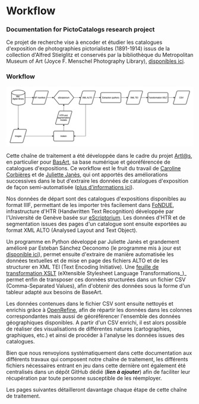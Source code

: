 # Workflow

### Documentation for PictoCatalogs research project

Ce projet de recherche vise à encoder et étudier les catalogues d'exposition de photographies pictorialistes (1891-1914) issus de la collection d'Alfred Stielglitz et conservés par la bibliothèque du Metropolitan Museum of Art (Joyce F. Menschel Photography Library), [disponibles ici](https://www.metmuseum.org/art/libraries-and-research-centers/watson-digital-collections/rare-materials-in-the-met-libraries/pictorialist-photography-exhibition-catalogs-1891-1914).

### Workflow

![](<../.gitbook/assets/workflow (1) (1).png>)

Cette chaîne de traitement a été développée dans le cadre du projet [Artl@s](https://artlas.huma-num.fr/fr/), en particulier pour [BasArt](https://artlas.huma-num.fr/map/#/), sa base numérique et géoréférencée de catalogues d'expositions. Ce workflow est le fruit du travail de [Caroline Corbières](https://github.com/carolinecorbieres/ArtlasCatalogues) et de [Juliette Janès](https://github.com/Juliettejns/Memoire\_TNAH), qui ont apportés des améliorations successives dans le but d'extraire les données de catalogues d'exposition de façon semi-automatisée ([plus d'informations ici](https://hal.archives-ouvertes.fr/hal-03331838/document)).&#x20;

Nos données de départ sont des catalogues d'expositions disponibles au format IIIF, permettant de les importer très facilement dans [FoNDUE](https://github.com/FoNDUE-HTR), infrastructure d'HTR (Handwritten Text Recognition) développée par l'Université de Genève basée sur [eScriptorium](https://escriptorium.fr). Les données d'HTR et de segmentation issues des pages d'un catalogue sont ensuite exportées au format XML ALTO (Analysed Layout and Text Object).&#x20;

Un programme en Python développé par Juliette Janès et grandement amélioré par Esteban Sánchez Oeconomo (le programme mis à jour est[ disponible ici](https://github.com/IMAGO-Catalogues-Jjanes/extractionCatalogs)), permet ensuite d'extraire de manière automatisée les données textuelles et de mise en page des fichiers ALTO et de les structurer en XML TEI (Text Encoding Initiative). Une [feuille de transformation XSLT](https://github.com/carolinecorbieres/ArtlasCatalogues/tree/master/6\_TEItoCSV) (eXtensible Stylesheet Language Transformations_)_ permet enfin de transposer ces données structurées dans un fichier CSV (Comma-Separated Values), afin d'obtenir des données sous la forme d'un tableur adapté aux besoins de BaseArt.&#x20;

Les données contenues dans le fichier CSV sont ensuite nettoyés et enrichis grâce à [OpenRefine](https://openrefine.org), afin de répartir les données dans les colonnes correspondantes mais aussi de géoréférencer l'ensemble des données géographiques disponibles. A partir d'un CSV enrichi, il est alors possible de réaliser des visualisations de différentes natures (cartographies, graphiques, etc.) et ainsi de procéder à l'analyse les données issues des catalogues.&#x20;

Bien que nous renvoyions systématiquement dans cette documentation aux différents travaux qui composent notre chaîne de traitement, les différents fichiers nécessaires entrant en jeu dans cette dernière ont également été centralisés dans un dépôt GitHub dédié (_**lien à ajouter**_) afin de faciliter leur récupération par toute personne susceptible de les réemployer. &#x20;

Les pages suivantes détailleront davantage chaque étape de cette chaîne de traitement.&#x20;
